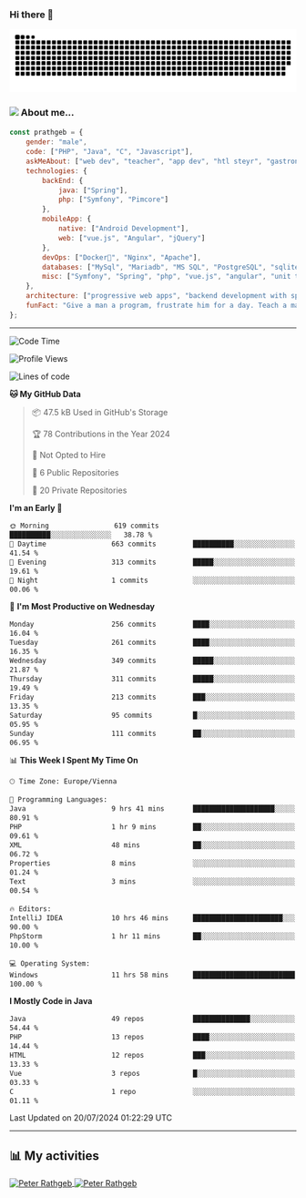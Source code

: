 ### Hi there 👋

<div align="center">
  <img  src="https://github.com/1999AZZAR/1999AZZAR/blob/main/resources/img/grid-snake.svg"
       alt="snake" />
</div>

### <img src="https://media.giphy.com/media/VgCDAzcKvsR6OM0uWg/giphy.gif" width="50"> About me...  

```javascript
const prathgeb = {
    gender: "male",
    code: ["PHP", "Java", "C", "Javascript"],
    askMeAbout: ["web dev", "teacher", "app dev", "htl steyr", "gastronaut"],
    technologies: {
        backEnd: {
            java: ["Spring"],
            php: ["Symfony", "Pimcore"]
        },
        mobileApp: {
            native: ["Android Development"],
            web: ["vue.js", "Angular", "jQuery"]
        },
        devOps: ["Docker🐳", "Nginx", "Apache"],
        databases: ["MySql", "Mariadb", "MS SQL", "PostgreSQL", "sqlite"],
        misc: ["Symfony", "Spring", "php", "vue.js", "angular", "unit testing", "ci/cd using github actions"]
    },
    architecture: ["progressive web apps", "backend development with spring", "backend development with symfony"],
    funFact: "Give a man a program, frustrate him for a day. Teach a man to program, frustrate him for a lifetime."
};
```

---
<!--START_SECTION:waka-->
![Code Time](http://img.shields.io/badge/Code%20Time-687%20hrs%2045%20mins-blue)

![Profile Views](http://img.shields.io/badge/Profile%20Views-0-blue)

![Lines of code](https://img.shields.io/badge/From%20Hello%20World%20I%27ve%20Written-3.5%20million%20lines%20of%20code-blue)

**🐱 My GitHub Data** 

> 📦 47.5 kB Used in GitHub's Storage 
 > 
> 🏆 78 Contributions in the Year 2024
 > 
> 🚫 Not Opted to Hire
 > 
> 📜 6 Public Repositories 
 > 
> 🔑 20 Private Repositories 
 > 
**I'm an Early 🐤** 

```text
🌞 Morning                619 commits         ██████████░░░░░░░░░░░░░░░   38.78 % 
🌆 Daytime                663 commits         ██████████░░░░░░░░░░░░░░░   41.54 % 
🌃 Evening                313 commits         █████░░░░░░░░░░░░░░░░░░░░   19.61 % 
🌙 Night                  1 commits           ░░░░░░░░░░░░░░░░░░░░░░░░░   00.06 % 
```
📅 **I'm Most Productive on Wednesday** 

```text
Monday                   256 commits         ████░░░░░░░░░░░░░░░░░░░░░   16.04 % 
Tuesday                  261 commits         ████░░░░░░░░░░░░░░░░░░░░░   16.35 % 
Wednesday                349 commits         █████░░░░░░░░░░░░░░░░░░░░   21.87 % 
Thursday                 311 commits         █████░░░░░░░░░░░░░░░░░░░░   19.49 % 
Friday                   213 commits         ███░░░░░░░░░░░░░░░░░░░░░░   13.35 % 
Saturday                 95 commits          █░░░░░░░░░░░░░░░░░░░░░░░░   05.95 % 
Sunday                   111 commits         ██░░░░░░░░░░░░░░░░░░░░░░░   06.95 % 
```


📊 **This Week I Spent My Time On** 

```text
🕑︎ Time Zone: Europe/Vienna

💬 Programming Languages: 
Java                     9 hrs 41 mins       ████████████████████░░░░░   80.91 % 
PHP                      1 hr 9 mins         ██░░░░░░░░░░░░░░░░░░░░░░░   09.61 % 
XML                      48 mins             ██░░░░░░░░░░░░░░░░░░░░░░░   06.72 % 
Properties               8 mins              ░░░░░░░░░░░░░░░░░░░░░░░░░   01.24 % 
Text                     3 mins              ░░░░░░░░░░░░░░░░░░░░░░░░░   00.54 % 

🔥 Editors: 
IntelliJ IDEA            10 hrs 46 mins      ██████████████████████░░░   90.00 % 
PhpStorm                 1 hr 11 mins        ██░░░░░░░░░░░░░░░░░░░░░░░   10.00 % 

💻 Operating System: 
Windows                  11 hrs 58 mins      █████████████████████████   100.00 % 
```

**I Mostly Code in Java** 

```text
Java                     49 repos            ██████████████░░░░░░░░░░░   54.44 % 
PHP                      13 repos            ████░░░░░░░░░░░░░░░░░░░░░   14.44 % 
HTML                     12 repos            ███░░░░░░░░░░░░░░░░░░░░░░   13.33 % 
Vue                      3 repos             █░░░░░░░░░░░░░░░░░░░░░░░░   03.33 % 
C                        1 repo              ░░░░░░░░░░░░░░░░░░░░░░░░░   01.11 % 
```




 Last Updated on 20/07/2024 01:22:29 UTC
<!--END_SECTION:waka-->

---
  ## 📊 My activities
  <a href="https://github.com/prathgeb">
    <img width=450 height=170 align="center" alt="Peter Rathgeb" src="https://github-readme-stats.vercel.app/api?username=prathgeb&include_all_commits=true&count_private=true&theme=midnight-purple&show_icons=true&bg_color=0D1117&hide_border=true" />
  </a>
  <a href="https://github.com/prathgeb">
    <img align="center" alt="Peter Rathgeb" src="https://github-readme-stats.vercel.app/api/top-langs/?username=prathgeb&include_all_commits=true&count_private=true&theme=midnight-purple&show_icons=true&layout=compact&bg_color=0D1117&hide_border=true" />
  </a>
